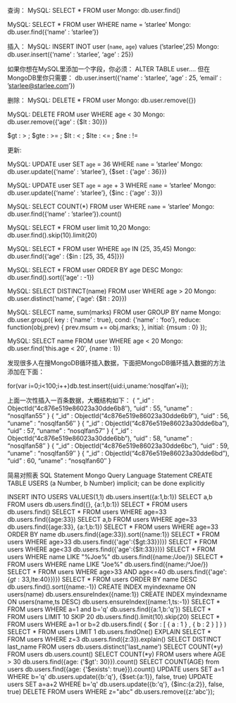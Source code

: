 查询： 
MySQL: 
SELECT * FROM user 
Mongo: 
db.user.find() 

MySQL: 
SELECT * FROM user WHERE name = ’starlee’ 
Mongo: 
db.user.find({‘name’ : ’starlee’}) 

插入： 
MySQL: 
INSERT INOT user (`name`, `age`) values (’starlee’,25) 
Mongo: 
db.user.insert({‘name’ : ’starlee’, ‘age’ : 25}) 

如果你想在MySQL里添加一个字段，你必须： 
ALTER TABLE user…. 
但在MongoDB里你只需要： 
db.user.insert({‘name’ : ’starlee’, ‘age’ : 25, ‘email’ : ’starlee@starlee.com’}) 

删除： 
MySQL: 
DELETE * FROM user 
Mongo: 
db.user.remove({}) 

MySQL: 
DELETE FROM user WHERE age < 30 
Mongo: 
db.user.remove({‘age’ : {$lt : 30}}) 

$gt : > ; $gte : >= ; $lt : < ; $lte : <= ; $ne : != 

更新: 

MySQL: 
UPDATE user SET `age` = 36 WHERE `name` = ’starlee’ 
Mongo: 
db.user.update({‘name’ : ’starlee’}, {$set : {‘age’ : 36}}) 

MySQL: 
UPDATE user SET `age` = `age` + 3 WHERE `name` = ’starlee’ 
Mongo: 
db.user.update({‘name’ : ’starlee’}, {$inc : {‘age’ : 3}}) 

MySQL: 
SELECT COUNT(*) FROM user WHERE `name` = ’starlee’ 
Mongo: 
db.user.find({‘name’ : ’starlee’}).count() 

MySQL: 
SELECT * FROM user limit 10,20 
Mongo: 
db.user.find().skip(10).limit(20) 

MySQL: 
SELECT * FROM user WHERE `age` IN (25, 35,45) 
Mongo: 
db.user.find({‘age’ : {$in : [25, 35, 45]}}) 

MySQL: 
SELECT * FROM user ORDER BY age DESC 
Mongo: 
db.user.find().sort({‘age’ : -1}) 

MySQL: 
SELECT DISTINCT(name) FROM user WHERE age > 20 
Mongo: 
db.user.distinct(‘name’, {‘age’: {$lt : 20}}) 

MySQL: 
SELECT name, sum(marks) FROM user GROUP BY name 
Mongo: 
db.user.group({ 
key : {‘name’ : true}, 
cond: {‘name’ : ‘foo’}, 
reduce: function(obj,prev) { prev.msum += obj.marks; }, 
initial: {msum : 0} 
}); 

MySQL: 
SELECT name FROM user WHERE age < 20 
Mongo: 
db.user.find(‘this.age < 20′, {name : 1}) 

发现很多人在搜MongoDB循环插入数据，下面把MongoDB循环插入数据的方法添加在下面： 

for(var i=0;i<100;i++)db.test.insert({uid:i,uname:’nosqlfan’+i}); 

上面一次性插入一百条数据，大概结构如下： 
{ “_id” : ObjectId(“4c876e519e86023a30dde6b8″), “uid” : 55, “uname” : “nosqlfan55″ } 
{ “_id” : ObjectId(“4c876e519e86023a30dde6b9″), “uid” : 56, “uname” : “nosqlfan56″ } 
{ “_id” : ObjectId(“4c876e519e86023a30dde6ba”), “uid” : 57, “uname” : “nosqlfan57″ } 
{ “_id” : ObjectId(“4c876e519e86023a30dde6bb”), “uid” : 58, “uname” : “nosqlfan58″ } 
{ “_id” : ObjectId(“4c876e519e86023a30dde6bc”), “uid” : 59, “uname” : “nosqlfan59″ } 
{ “_id” : ObjectId(“4c876e519e86023a30dde6bd”), “uid” : 60, “uname” : “nosqlfan60″ } 


简易对照表 
SQL Statement                                                  Mongo Query Language Statement 
CREATE TABLE USERS (a Number, b Number)         implicit; can be done explicitly 

INSERT INTO USERS VALUES(1,1)                             db.users.insert({a:1,b:1}) 
SELECT a,b FROM users                                           db.users.find({}, {a:1,b:1}) 
SELECT * FROM users                                              db.users.find() 
SELECT * FROM users WHERE age=33                      db.users.find({age:33}) 
SELECT a,b FROM users WHERE age=33                   db.users.find({age:33}, {a:1,b:1}) 
SELECT * FROM users WHERE age=33 ORDER BY name                db.users.find({age:33}).sort({name:1}) 
SELECT * FROM users WHERE age>33                     db.users.find({'age':{$gt:33}})}) 
SELECT * FROM users WHERE age<33                     db.users.find({'age':{$lt:33}})}) 
SELECT * FROM users WHERE name LIKE "%Joe%"                                   db.users.find({name:/Joe/}) 
SELECT * FROM users WHERE name LIKE "Joe%"                               db.users.find({name:/^Joe/}) 
SELECT * FROM users WHERE age>33 AND age<=40                                   db.users.find({'age':{$gt:33,$lte:40}})}) 
SELECT * FROM users ORDER BY name DESC                                   db.users.find().sort({name:-1}) 
CREATE INDEX myindexname ON users(name)                                   db.users.ensureIndex({name:1}) 
CREATE INDEX myindexname ON users(name,ts DESC)                                   db.users.ensureIndex({name:1,ts:-1}) 
SELECT * FROM users WHERE a=1 and b='q'                                   db.users.find({a:1,b:'q'}) 
SELECT * FROM users LIMIT 10 SKIP 20                                   db.users.find().limit(10).skip(20) 
SELECT * FROM users WHERE a=1 or b=2                          db.users.find( { $or : [ { a : 1 } , { b : 2 } ] } ) 
SELECT * FROM users LIMIT 1                                          db.users.findOne() 
EXPLAIN SELECT * FROM users WHERE z=3                                   db.users.find({z:3}).explain() 
SELECT DISTINCT last_name FROM users                                   db.users.distinct('last_name') 
SELECT COUNT(*y) FROM users                                            db.users.count() 
SELECT COUNT(*y) FROM users where AGE > 30                             db.users.find({age: {'$gt': 30}}).count() 
SELECT COUNT(AGE) from users                                       db.users.find({age: {'$exists': true}}).count() 
UPDATE users SET a=1 WHERE b='q'                                   db.users.update({b:'q'}, {$set:{a:1}}, false, true) 
UPDATE users SET a=a+2 WHERE b='q'                                   db.users.update({b:'q'}, {$inc:{a:2}}, false, true) 
DELETE FROM users WHERE z="abc"                                    db.users.remove({z:'abc'}); 
